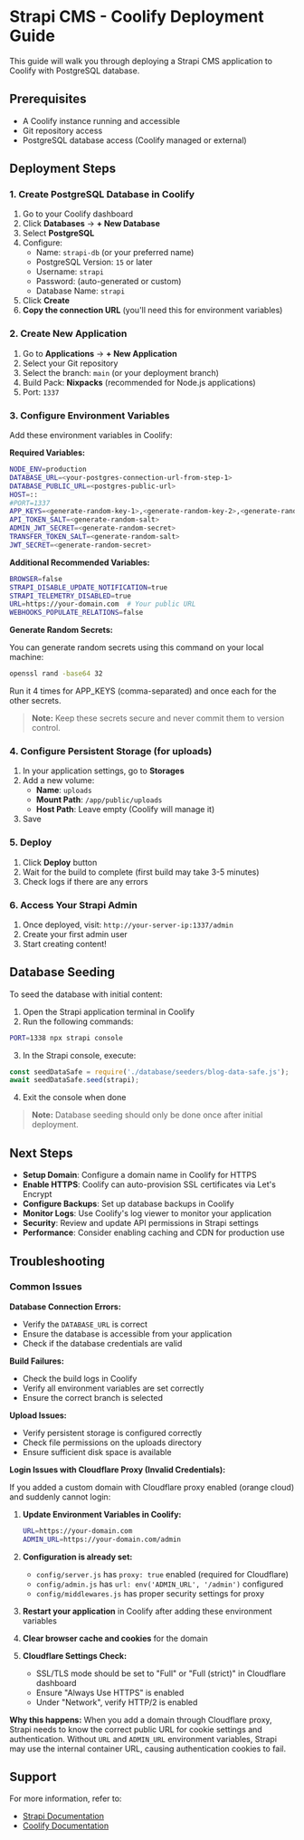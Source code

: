 # Strapi CMS - Coolify Deployment Guide

This guide will walk you through deploying a Strapi CMS application to Coolify with PostgreSQL database.

## Prerequisites

- A Coolify instance running and accessible
- Git repository access
- PostgreSQL database access (Coolify managed or external)

## Deployment Steps

### 1. Create PostgreSQL Database in Coolify

1. Go to your Coolify dashboard
2. Click **Databases** → **+ New Database**
3. Select **PostgreSQL**
4. Configure:
   - Name: `strapi-db` (or your preferred name)
   - PostgreSQL Version: `15` or later
   - Username: `strapi`
   - Password: (auto-generated or custom)
   - Database Name: `strapi`
5. Click **Create**
6. **Copy the connection URL** (you'll need this for environment variables)

### 2. Create New Application

1. Go to **Applications** → **+ New Application**
2. Select your Git repository
3. Select the branch: `main` (or your deployment branch)
4. Build Pack: **Nixpacks** (recommended for Node.js applications)
5. Port: `1337`

### 3. Configure Environment Variables

Add these environment variables in Coolify:

**Required Variables:**
```bash
NODE_ENV=production
DATABASE_URL=<your-postgres-connection-url-from-step-1>
DATABASE_PUBLIC_URL=<postgres-public-url>
HOST=::
#PORT=1337
APP_KEYS=<generate-random-key-1>,<generate-random-key-2>,<generate-random-key-3>,<generate-random-key-4>
API_TOKEN_SALT=<generate-random-salt>
ADMIN_JWT_SECRET=<generate-random-secret>
TRANSFER_TOKEN_SALT=<generate-random-salt>
JWT_SECRET=<generate-random-secret>
```

**Additional Recommended Variables:**
```bash
BROWSER=false
STRAPI_DISABLE_UPDATE_NOTIFICATION=true
STRAPI_TELEMETRY_DISABLED=true
URL=https://your-domain.com  # Your public URL
WEBHOOKS_POPULATE_RELATIONS=false
```

**Generate Random Secrets:**

You can generate random secrets using this command on your local machine:
```bash
openssl rand -base64 32
```

Run it 4 times for APP_KEYS (comma-separated) and once each for the other secrets.

> **Note:** Keep these secrets secure and never commit them to version control.

### 4. Configure Persistent Storage (for uploads)

1. In your application settings, go to **Storages**
2. Add a new volume:
   - **Name**: `uploads`
   - **Mount Path**: `/app/public/uploads`
   - **Host Path**: Leave empty (Coolify will manage it)
3. Save

### 5. Deploy

1. Click **Deploy** button
2. Wait for the build to complete (first build may take 3-5 minutes)
3. Check logs if there are any errors

### 6. Access Your Strapi Admin

1. Once deployed, visit: `http://your-server-ip:1337/admin`
2. Create your first admin user
3. Start creating content!

## Database Seeding

To seed the database with initial content:

1. Open the Strapi application terminal in Coolify
2. Run the following commands:

```bash
PORT=1338 npx strapi console
```

3. In the Strapi console, execute:

```javascript
const seedDataSafe = require('./database/seeders/blog-data-safe.js');
await seedDataSafe.seed(strapi);
```

4. Exit the console when done

> **Note:** Database seeding should only be done once after initial deployment.

## Next Steps

- **Setup Domain**: Configure a domain name in Coolify for HTTPS
- **Enable HTTPS**: Coolify can auto-provision SSL certificates via Let's Encrypt
- **Configure Backups**: Set up database backups in Coolify
- **Monitor Logs**: Use Coolify's log viewer to monitor your application
- **Security**: Review and update API permissions in Strapi settings
- **Performance**: Consider enabling caching and CDN for production use

## Troubleshooting

### Common Issues

**Database Connection Errors:**
- Verify the `DATABASE_URL` is correct
- Ensure the database is accessible from your application
- Check if the database credentials are valid

**Build Failures:**
- Check the build logs in Coolify
- Verify all environment variables are set correctly
- Ensure the correct branch is selected

**Upload Issues:**
- Verify persistent storage is configured correctly
- Check file permissions on the uploads directory
- Ensure sufficient disk space is available

**Login Issues with Cloudflare Proxy (Invalid Credentials):**

If you added a custom domain with Cloudflare proxy enabled (orange cloud) and suddenly cannot login:

1. **Update Environment Variables in Coolify:**
   ```bash
   URL=https://your-domain.com
   ADMIN_URL=https://your-domain.com/admin
   ```

2. **Configuration is already set:**
   - `config/server.js` has `proxy: true` enabled (required for Cloudflare)
   - `config/admin.js` has `url: env('ADMIN_URL', '/admin')` configured
   - `config/middlewares.js` has proper security settings for proxy

3. **Restart your application** in Coolify after adding these environment variables

4. **Clear browser cache and cookies** for the domain

5. **Cloudflare Settings Check:**
   - SSL/TLS mode should be set to "Full" or "Full (strict)" in Cloudflare dashboard
   - Ensure "Always Use HTTPS" is enabled
   - Under "Network", verify HTTP/2 is enabled

**Why this happens:**
When you add a domain through Cloudflare proxy, Strapi needs to know the correct public URL for cookie settings and authentication. Without `URL` and `ADMIN_URL` environment variables, Strapi may use the internal container URL, causing authentication cookies to fail.

## Support

For more information, refer to:
- [Strapi Documentation](https://docs.strapi.io)
- [Coolify Documentation](https://coolify.io/docs)